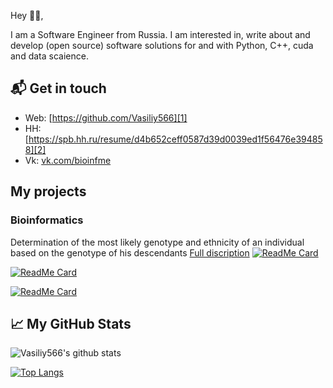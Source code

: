 Hey 👋🏻,

I am a Software Engineer from Russia. I am interested in, write about and develop (open source) software solutions for and with Python, C++, cuda and data scaience.

## 📬 Get in touch

- Web: [https://github.com/Vasiliy566][1]
- HH: [https://spb.hh.ru/resume/d4b652ceff0587d39d0039ed1f56476e394858][2]
- Vk: [vk.com/bioinfme][3]


## My projects

### Bioinformatics


Determination of the most likely genotype and ethnicity of an individual based on the genotype of his descendants
[Full discription](https://github.com/Vasiliy566/unknown_parent_genotype_determination/blob/master/Presentation1.pdf)
[![ReadMe Card](https://github-readme-stats.vercel.app/api/pin/?username=Vasiliy566&repo=unknown_parent_genotype_determination)](https://github.com/Vasiliy566/unknown_parent_genotype_determination)

[![ReadMe Card](https://github-readme-stats.vercel.app/api/pin/?username=Vasiliy566&repo=Mutations-Priority-Prediction-ToolVCFparser)](https://github.com/Vasiliy566/Mutations-Priority-Prediction-ToolVCFparser)

[![ReadMe Card](https://github-readme-stats.vercel.app/api/pin/?username=Vasiliy566&repo=NERPA)](https://github.com/Vasiliy566/NERPA)

## &#x1f4c8; My GitHub Stats

![Vasiliy566's github stats](https://github-readme-stats.vercel.app/api?username=Vasiliy566&show_icons=true)

[![Top Langs](https://github-readme-stats.vercel.app/api/top-langs/?username=Vasiliy566&langs_count=8&hide=javascript,html,CSS)](https://github.com/Vasiliy566)

[1]: https://github.com/Vasiliy566
[2]: https://spb.hh.ru/resume/d4b652ceff0587d39d0039ed1f56476e394858
[3]: vk.com/bioinfme

